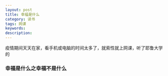```yaml
---
layout: post
title: 幸福是什么
category: 读书
tags: 网课
keywords: 
description: 
---
```


疫情期间天天在家，看手机或电脑的时间太多了，就索性就上网课，听了耶鲁大学的

### 幸福是什么之幸福不是什么

